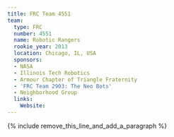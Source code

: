 ```yaml
---
title: FRC Team 4551
team:
  type: FRC
  number: 4551
  name: Robotic Rangers
  rookie_year: 2013
  location: Chicago, IL, USA
  sponsors:
  - NASA
  - Illinois Tech Robotics
  - Armour Chapter of Triangle Fraternity
  - 'FRC Team 2903: The Neo Bots'
  - Neighborhood Group
  links:
    Website:
---
```


{% include remove_this_line_and_add_a_paragraph %}